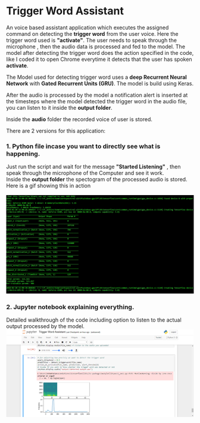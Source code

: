 # Trigger Word Assistant
An voice based assistant application which executes the assigned command on detecting the **trigger word** from the user voice. Here the trigger word used is **"activate"**. The user needs to speak through the microphone , then the audio data is processed and fed to the model. The model after detecting the trigger word does the action specified in the code, like I coded it to open Chrome everytime it detects that the user has spoken **activate**.

The Model used for detecting trigger word uses a **deep Recurrent Neural Network** with **Gated Recurrent Units (GRU)**.
The model is build using Keras.

After the audio is processed by the model a notification alert is inserted at the timesteps where the model detected the trigger word in the audio file, you can listen to it inside the **output folder**.

Inside the **audio** folder the recorded voice of user is stored.
  


There are 2 versions for this application: 
### 1. Python file incase you want to directly see what is happening.
Just run the script and wait for the message **"Started Listening"** , then speak through the microphone of the Computer and see it work.
<br>Inside the **output folder** the spectogram of the processed audio is stored.
Here is a gif showing this in action<br><br>
![Alt Text](images/2.gif)



### 2. Jupyter notebook explaining everything.
Detailed walkthrough of the code including option to listen to the actual output processed by the model.
![Alternate image text](images/1.png)<br><br>


